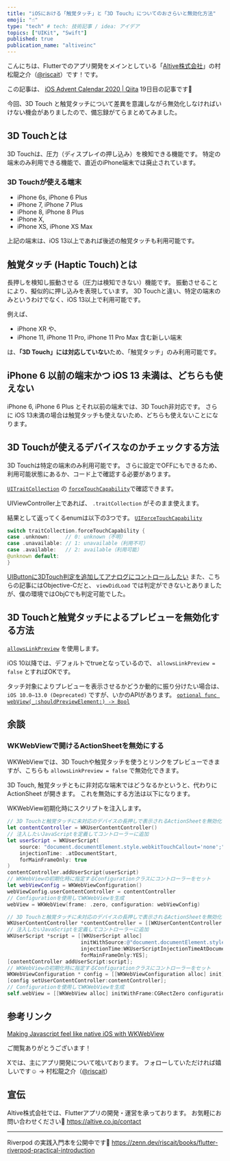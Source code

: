 ```yaml
---
title: "iOSにおける「触覚タッチ」と「3D Touch」についてのおさらいと無効化方法"
emoji: "☝️"
type: "tech" # tech: 技術記事 / idea: アイデア
topics: ["UIKit", "Swift"]
published: true
publication_name: "altiveinc"
---
```

こんにちは、Flutterでのアプリ開発をメインとしている「[Altive株式会社](https://altive.co.jp)」の村松龍之介（[@riscait](https://x.com/riscait)）です！です。

この記事は、 [iOS Advent Calendar 2020 | Qiita](https://qiita.com/advent-calendar/2020/ios) 19日目の記事です💪

今回、3D Touch と触覚タッチについて差異を意識しながら無効化しなければいけない機会がありましたので、備忘録がてらまとめてみました。

## 3D Touchとは
3D Touchは、圧力（ディスプレイの押し込み）を検知できる機能です。
特定の端末のみ利用できる機能で、直近のiPhone端末では廃止されています。

### 3D Touchが使える端末
* iPhone 6s, iPhone 6 Plus
* iPhone 7, iPhone 7 Plus
* iPhone 8, iPhone 8 Plus
* iPhone X,
* iPhone XS, iPhone XS Max

上記の端末は、iOS 13以上であれば後述の触覚タッチも利用可能です。

## 触覚タッチ (Haptic Touch)とは
長押しを検知し振動させる（圧力は検知できない）機能です。
振動させることにより、擬似的に押し込みを表現しています。
3D Touchと違い、特定の端末のみというわけでなく、iOS 13以上で利用可能です。

例えば、

* iPhone XR や、
* iPhone 11, iPhone 11 Pro, iPhone 11 Pro Max 含む新しい端末

は、**「3D Touch」には対応していない**ため、「触覚タッチ」のみ利用可能です。

## iPhone 6 以前の端末かつ iOS 13 未満は、どちらも使えない
iPhone 6, iPhone 6 Plus とそれ以前の端末では、3D Touch非対応です。
さらに iOS 13未満の場合は触覚タッチも使えないため、どちらも使えないことになります。

## 3D Touchが使えるデバイスなのかチェックする方法
3D Touchは特定の端末のみ利用可能です。
さらに設定でOFFにもできるため、利用可能状態にあるか、コード上で確認する必要があります。

[`UITraitCollection`](https://developer.apple.com/documentation/uikit/uitraitcollection) の [`forceTouchCapability`](https://developer.apple.com/documentation/uikit/uitraitcollection/1623515-forcetouchcapability)で確認できます。

UIViewController上であれば、 `.traitCollection` がそのまま使えます。

結果として返ってくるenumは以下の3つです。
[`UIForceTouchCapability`](https://developer.apple.com/documentation/uikit/uiforcetouchcapability)

```swift
switch traitCollection.forceTouchCapability {
case .unknown:     // 0: unknown（不明）
case .unavailable: // 1: unavailable（利用不可）
case .available:   // 2: available（利用可能）
@unknown default:
}
```

[UIButtonに3DTouch判定を追加してアナログにコントロールしたい](http://tazk.hatenablog.com/entry/2015/09/26/231430)
また、こちらの記事にはObjective-Cだと、 `viewDidLoad` では判定ができないとありましたが、僕の環境ではObjCでも判定可能でした。

## 3D Touchと触覚タッチによるプレビューを無効化する方法
[`allowsLinkPreview`](https://developer.apple.com/documentation/webkit/wkwebview/1415000-allowslinkpreview)
を使用します。

iOS 10以降では、デフォルトでtrueとなっているので、 `allowsLinkPreview = false` とすればOKです。

タッチ対象によりプレビューを表示させるかどうか動的に振り分けたい場合は、　`iOS 10.0–13.0 (Deprecated)` ですが、いかのAPIがあります。
[`optional func webView(_:shouldPreviewElement:) -> Bool`](https://developer.apple.com/documentation/webkit/wkuidelegate/1648359-webview)

## 余談
### WKWebViewで開けるActionSheetを無効にする
WKWebViewでは、3D Touchや触覚タッチを使うとリンクをプレビューできますが、こちらも `allowsLinkPreview = false` で無効化できます。

3D Touch, 触覚タッチともに非対応な端末ではどうなるかというと、代わりに ActionSheet が開きます。
これを無効にする方法は以下になります。

WKWebView初期化時にスクリプトを注入します。

```swift
// 3D Touchと触覚タッチに未対応のデバイスの長押しで表示されるActionSheetを無効化
let contentController = WKUserContentController()
// 注入したいJavaScriptを定義してコントローラーに追加
let userScript = WKUserScript(
    source: "document.documentElement.style.webkitTouchCallout='none';",
    injectionTime: .atDocumentStart,
    forMainFrameOnly: true
)
contentController.addUserScript(userScript)
// WKWebViewの初期化時に指定するConfigurationクラスにコントローラーをセット
let webViewConfig = WKWebViewConfiguration()
webViewConfig.userContentController = contentController
// Configurationを使用してWKWebViewを生成
webView = WKWebView(frame: .zero, configuration: webViewConfig)
```

```objective-c
// 3D Touchと触覚タッチに未対応のデバイスの長押しで表示されるActionSheetを無効化
WKUserContentController *contentController = [[WKUserContentController alloc] init];
// 注入したいJavaScriptを定義してコントローラーに追加
WKUserScript *script = [[WKUserScript alloc]
                        initWithSource:@"document.documentElement.style.webkitTouchCallout='none';"
                        injectionTime:WKUserScriptInjectionTimeAtDocumentStart
                        forMainFrameOnly:YES];
[contentController addUserScript:script];
// WKWebViewの初期化時に指定するConfigurationクラスにコントローラーをセット
WKWebViewConfiguration * config = [[WKWebViewConfiguration alloc] init];
[config setUserContentController:contentController];
// Configurationを使用してWKWebViewを生成
self.webView = [[WKWebView alloc] initWithFrame:CGRectZero configuration:config];
```

## 参考リンク
[Making Javascript feel like native iOS with WKWebView](https://medium.com/@maxcampolo/making-javascript-feel-like-native-ios-with-wkwebview-d92dfefe8d56)

ご閲覧ありがとうございます！

Xでは、主にアプリ開発について呟いております。
フォローしていただければ嬉しいです☺️ → 村松龍之介（[@riscait](https://x.com/riscait)）

## 宣伝

Altive株式会社では、Flutterアプリの開発・運営を承っております。
お気軽にお問い合わせください🫡 
https://altive.co.jp/contact

---

Riverpod の実践入門本を公開中です📘
https://zenn.dev/riscait/books/flutter-riverpod-practical-introduction
